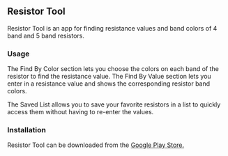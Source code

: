 <h2>Resistor Tool</h2>

Resistor Tool is an app for finding resistance values and band colors of 4 band and 5 band resistors.

<h3>Usage</h3>

The Find By Color section lets you choose the colors on each band of the resistor to find the resistance value. 
The Find By Value section lets you enter in a resistance value and shows the corresponding resistor band colors. 

The Saved List allows you to save your favorite resistors in a list to quickly access them without having to re-enter the values.

<h3>Installation</h3>
Resistor Tool can be downloaded from the <a href="https://play.google.com/store/apps/details?id=com.dyang.fourband">Google Play Store.</a>
